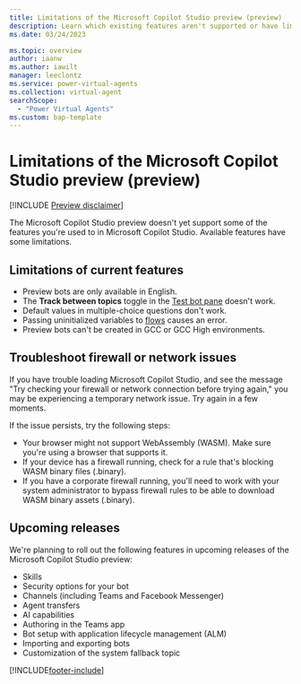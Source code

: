 ```yaml
---
title: Limitations of the Microsoft Copilot Studio preview (preview)
description: Learn which existing features aren't supported or have limitations in Microsoft Copilot Studio preview.
ms.date: 03/24/2023

ms.topic: overview
author: iaanw
ms.author: iawilt
manager: leeclontz
ms.service: power-virtual-agents
ms.collection: virtual-agent
searchScope:
  - "Power Virtual Agents"
ms.custom: bap-template
---
```


# Limitations of the Microsoft Copilot Studio preview (preview)

[!INCLUDE [Preview disclaimer](includes/public-preview-disclaimer.md)]

The Microsoft Copilot Studio preview doesn't yet support some of the features you're used to in Microsoft Copilot Studio. Available features have some limitations.

## Limitations of current features

- Preview bots are only available in English.
- The **Track between topics** toggle in the [Test bot pane](authoring-test-bot.md) doesn't work.
- Default values in multiple-choice questions don't work.
- Passing uninitialized variables to [flows](advanced-flow.md) causes an error.
- Preview bots can't be created in GCC or GCC High environments.

## Troubleshoot firewall or network issues

If you have trouble loading Microsoft Copilot Studio, and see the message "Try checking your firewall or network connection before trying again," you may be experiencing a temporary network issue. Try again in a few moments.

If the issue persists, try the following steps:

- Your browser might not support WebAssembly (WASM). Make sure you're using a browser that supports it.
- If your device has a firewall running, check for a rule that's blocking WASM binary files (.binary).
- If you have a corporate firewall running, you'll need to work with your system administrator to bypass firewall rules to be able to download WASM binary assets (.binary).

## Upcoming releases

We're planning to roll out the following features in upcoming releases of the Microsoft Copilot Studio preview:

- Skills
- Security options for your bot
- Channels (including Teams and Facebook Messenger)
- Agent transfers
- AI capabilities
- Authoring in the Teams app
- Bot setup with application lifecycle management (ALM)
- Importing and exporting bots
- Customization of the system fallback topic

[!INCLUDE[footer-include](includes/footer-banner.md)]
